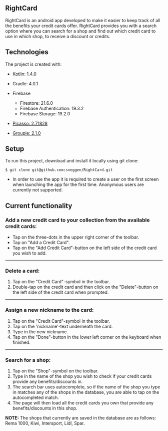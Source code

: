 ## RightCard 
RightCard is an android app developed to make it easier to keep track of all the benefits your credit cards offer. RightCard provides you with a search option where you can search for a shop and find out which credit card to use in which shop, to receive a discount or credits. 

	
## Technologies
The project is created with:
* Kotlin: 1.4.0
* Gradle: 4.0.1   
 
 
* Firebase
     * Firestore: 21.6.0
     * Firebase Authentication: 19.3.2
     * Firebase Storage: 19.2.0
* [Picasso: 2.71828](https://github.com/square/picasso)
* [Groupie: 2.1.0](https://github.com/lisawray/groupie)
	
## Setup
To run this project, download and install it locally using git clone:

```
$ git clone git@github.com:sveggen/RightCard.git
```

* In order to use the app it is required to create a user on the first screen  when launching the app for the first time. Anonymous users are currently not supported. 


## Current functionality

### Add a new credit card to your collection from the available credit cards:
- Tap on the three-dots in the upper right corner of the toolbar.
- Tap on "Add a Credit Card".
- Tap on the "Add Credit Card"-button on the left side of the credit card you wish to add.

--- 
### Delete a card:
1. Tap on the "Credit Card"-symbol in the toolbar.
2. Double-tap on the credit card and then click on the "Delete"-button on the left side of the credit card when prompted.

---
### Assign a new nickname to the card:
1. Tap on the "Credit Card"-symbol in the toolbar.
2. Tap on the 'nickname'-text underneath the card. 
3. Type in the new nickname.
4. Tap on the "Done"-button in the lower left corner on the keyboard when finished.

---
### Search for a shop:
1. Tap on the "Shop"-symbol on the toolbar.
2. Type in the name of the shop you wish to check if your credit cards provide any benefits/discounts in.
3. The search bar uses autocomplete, so if the name of the shop you type in matches any of the shops in the database, you are able to tap on the autocompleted match. 
4. The page will then load all the credit cards you own that provide any benefits/discounts in this shop.

**NOTE:** The shops that currently are saved in the database are as follows: Rema 1000, Kiwi, Intersport, Lidl, Spar.  
